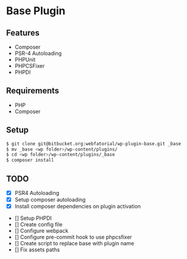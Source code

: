# Base Plugin

## Features
- Composer
- PSR-4 Autoloading
- PHPUnit
- PHPCSFixer
- PHPDI

## Requirements
- PHP
- Composer

## Setup
```sh
$ git clone git@bitbucket.org:webfatorial/wp-plugin-base.git _base
$ mv _base <wp folder>/wp-content/plugins/
$ cd <wp folder>/wp-content/plugins/_base
$ composer install
```

## TODO
- [x] PSR4 Autoloading
- [x] Setup composer autoloading
- [x] Install composer dependencies on plugin activation
- [] Setup PHPDI
- [] Create config file
- [] Configure webpack
- [] Configure pre-commit hook to use phpcsfixer
- [] Create script to replace base with plugin name
- [] Fix assets paths
